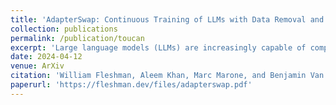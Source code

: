 ```yaml
---
title: 'AdapterSwap: Continuous Training of LLMs with Data Removal and Access-Control Guarantees'
collection: publications
permalink: /publication/toucan
excerpt: 'Large language models (LLMs) are increasingly capable of completing knowledge intensive tasks by recalling information from a static pretraining corpus. Here we are concerned with LLMs in the context of evolving data requirements. For instance: batches of new data that are introduced periodically; subsets of data with user-based access controls; or requirements on dynamic removal of documents with guarantees that associated knowledge cannot be recalled. We wish to satisfy these requirements while at the same time ensuring a model does not forget old information when new data becomes available. To address these issues, we introduce AdapterSwap, a training and inference scheme that organizes knowledge from a data collection into a set of low-rank adapters, which are dynamically composed during inference. Our experiments demonstrate AdapterSwap’s ability to support efficient continual learning, while also enabling organizations to have fine-grained control over data access and deletion.'
date: 2024-04-12
venue: ArXiv
citation: 'William Fleshman, Aleem Khan, Marc Marone, and Benjamin Van Durme, AdapterSwap: Continuous Training of LLMs with Data Removal and Access-Control Guarantees, 2024.'
paperurl: 'https://fleshman.dev/files/adapterswap.pdf'
---
```

